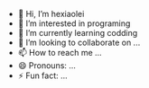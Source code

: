 - 👋 Hi, I’m hexiaolei  
- 👀 I’m interested in programing
- 🌱 I’m currently learning codding
- 💞️ I’m looking to collaborate on ...
- 📫 How to reach me ...
- 😄 Pronouns: ...
- ⚡ Fun fact: ...

